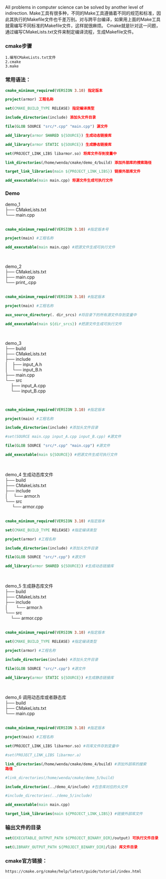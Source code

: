 All problems in computer science can be solved by another level of indirection.
Make工具有很多种，不同的Make工具遵循着不同的规范和标准，因此其执行的Makefile文件也千差万别。对与跨平台编译，如果用上面的Make工具就需编写不同标准的Makefile文件，这样就很麻烦。
Cmake就是针对这一问题，通过编写CMakeLists.txt文件来制定编译流程，生成Makefile文件。




### cmake步骤
```
1.编写CMakeLists.txt文件
2.cmake
3.make
```

### 常用语法：
```CMake
cmake_minimum_required(VERSION 3.10) 指定版本

project(armor) 工程名称

set(CMAKE_BUILD_TYPE RELEASE) 指定编译类型

include_directories(include) 添加头文件目录

file(GLOB SOURCE "src/*.cpp" "main.cpp") 源文件

add_library(armor SHARED ${SOURCE}) 生成动态链接库

add_library(armor STATIC ${SOURCE}) 生成静态链接库

set(PROJECT_LINK_LIBS libarmor.so) 将库文件存到变量中

link_directories(/home/wenda/cmake/demo_4/build) 添加外部库的搜索路径

target_link_libraries(main ${PROJECT_LINK_LIBS}) 链接外部库文件

add_executable(main main.cpp) 将源文件生成可执行文件
```

### Demo

demo_1 <br>
├── CMakeLists.txt<br>
└── main.cpp<br>
<br>
``` CMake
cmake_minimum_required(VERSION 3.10) #指定版本号

project(main) #工程名称

add_executable(main main.cpp) #把源文件生成可执行文件
```

<br>

demo_2<br>
├── CMakeLists.txt<br>
├── main.cpp<br>
└── print_.cpp<br>
<br>
``` CMake
cmake_minimum_required(VERSION 3.10) #指定版本

project(main) #工程名称

aux_source_directory(. dir_srcs) #将目录下的所有源文件存到变量中

add_executable(main ${dir_srcs}) #把源文件生成可执行文件
```

<br>

demo_3 <br>
├── build<br>
├── CMakeLists.txt<br>
├── include<br>
│&emsp;├── input_A.h<br>
│&emsp;└── input_B.h<br>
├── main.cpp<br>
└── src<br>
 &emsp; ├── input_A.cpp<br>
 &emsp; └── input_B.cpp<br>
 
<br>

``` CMake
cmake_minimum_required(VERSION 3.10) #指定版本

project(main) #工程名称

include_directories(include) #添加头文件目录

#set(SOURCE main.cpp input_A.cpp input_B.cpp) #源文件

file(GLOB SOURCE "src/*.cpp" "main.cpp") #源文件

add_executable(main ${SOURCE}) #把源文件生成可执行文件
```

<br>

demo_4 生成动态库文件<br>
├── build<br>
├── CMakeLists.txt<br>
├── include<br>
│ &emsp;└── armor.h<br>
└── src<br>
  &emsp;└── armor.cpp<br>
<br>

``` CMake
cmake_minimum_required(VERSION 3.10) #指定版本

set(CMAKE_BUILD_TYPE RELEASE) #指定编译类型

project(armor) #工程名称

include_directories(include) #添加头文件目录

file(GLOB SOURCE "src/*.cpp") #源文件

add_library(armor SHARED ${SOURCE}) #生成动态链接库
```

<br>

demo_5 生成静态库文件<br>
├── build<br>
├── CMakeLists.txt<br>
├── include<br>
│&emsp;   └── armor.h<br>
└── src<br>
&emsp; └── armor.cpp<br>
<br>
```CMake
cmake_minimum_required(VERSION 3.10) #指定版本

set(CMAKE_BUILD_TYPE RELEASE) #指定编译类型

project(armor) #工程名称

include_directories(include) #添加头文件目录

file(GLOB SOURCE "src/*.cpp") #源文件

add_library(armor STATIC ${SOURCE}) #生成静态链接库
```

<br>

demo_6 调用动态库或者静态库<br>
├── build<br>
├── CMakeLists.txt<br>
└── main.cpp<br>
<br>
``` CMake
cmake_minimum_required(VERSION 3.10) #指定版本

project(main) #工程名称

set(PROJECT_LINK_LIBS libarmor.so) #将库文件存到变量中

#set(PROJECT_LINK_LIBS libarmor.a)

link_directories(/home/wenda/cmake/demo_4/build) #添加外部库的搜索
路径

#link_directories(/home/wenda/cmake/demo_5/build)

include_directories(../demo_4/include) #包含库对应的头文件

#include_directories(../demo_5/include)

add_executable(main main.cpp)

target_link_libraries(main ${PROJECT_LINK_LIBS}) #链接外部库文件
``` 


### 输出文件的目录
``` CMake
set(EXECUTABLE_OUTPUT_PATH ${PROJECT_BINARY_DIR}/output) 可执行文件目录

set(LIBRARY_OUTPUT_PATH ${PROJECT_BINARY_DIR}/lib) 库文件目录
```
### cmake官方链接：
```
https://cmake.org/cmake/help/latest/guide/tutorial/index.html
```
